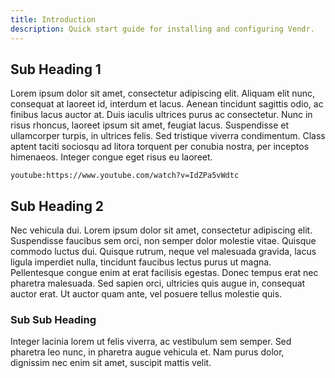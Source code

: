 ```yaml
---
title: Introduction
description: Quick start guide for installing and configuring Vendr.
---
```


## Sub Heading 1 
Lorem ipsum dolor sit amet, consectetur adipiscing elit. Aliquam elit nunc, consequat at laoreet id, interdum et lacus. Aenean tincidunt sagittis odio, ac finibus lacus auctor at. Duis iaculis ultrices purus ac consectetur. Nunc in risus rhoncus, laoreet ipsum sit amet, feugiat lacus. Suspendisse et ullamcorper turpis, in ultrices felis. Sed tristique viverra condimentum. Class aptent taciti sociosqu ad litora torquent per conubia nostra, per inceptos himenaeos. Integer congue eget risus eu laoreet. 

`youtube:https://www.youtube.com/watch?v=IdZPa5vWdtc`

## Sub Heading 2
Nec vehicula dui. Lorem ipsum dolor sit amet, consectetur adipiscing elit. Suspendisse faucibus sem orci, non semper dolor molestie vitae. Quisque commodo luctus dui. Quisque rutrum, neque vel malesuada gravida, lacus ligula imperdiet nulla, tincidunt faucibus lectus purus ut magna. Pellentesque congue enim at erat facilisis egestas. Donec tempus erat nec pharetra malesuada. Sed sapien orci, ultricies quis augue in, consequat auctor erat. Ut auctor quam ante, vel posuere tellus molestie quis.

### Sub Sub Heading
Integer lacinia lorem ut felis viverra, ac vestibulum sem semper. Sed pharetra leo nunc, in pharetra augue vehicula et. Nam purus dolor, dignissim nec enim sit amet, suscipit mattis velit.